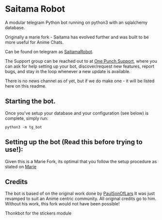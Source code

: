 # Saitama Robot
A modular telegram Python bot running on python3 with an sqlalchemy database.

Originally a marie fork - Saitama has evolved further and was built to be more useful for Anime Chats. 

Can be found on telegram as [SaitamaRobot](https://t.me/SaitamaRobot).

The Support group can be reached out to at [One Punch Support](https://t.me/OnePunchSupport), where you can ask for help setting up your bot, discover/request new features, report bugs, and stay in the loop whenever a new update is available. 

There is no news channel as of yet, but if we do make one - it will be listed here on this readme. 

## Starting the bot.

Once you've setup your database and your configuration (see below) is complete, simply run:

`python3 -m tg_bot`

## Setting up the bot (Read this before trying to use!):
Given this is a Marie Fork, its optimal that you follow the setup procedure as stated on [Marie](https://github.com/PaulSonOfLars/tgbot/blob/master/README.md)

## Credits
The bot is based of on the original work done by [PaulSonOfLars](https://github.com/PaulSonOfLars)
It was just revamped to suit an Anime centric community. All original credits go to him. Without his work, this fork would not have been possible!

Thonkbot for the stickers module
